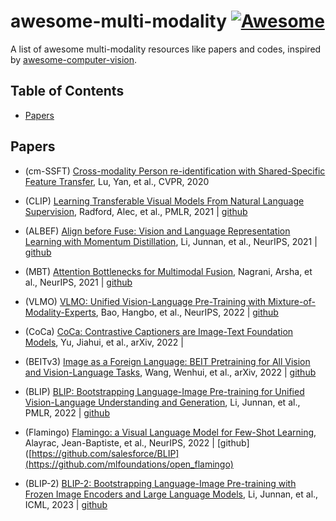 # awesome-multi-modality [![Awesome](https://cdn.rawgit.com/sindresorhus/awesome/d7305f38d29fed78fa85652e3a63e154dd8e8829/media/badge.svg)](https://github.com/sindresorhus/awesome)
A list of awesome multi-modality resources like papers and codes, inspired by [awesome-computer-vision](https://github.com/jbhuang0604/awesome-computer-vision).

## Table of Contents

- [Papers](#papers)

## Papers
- (cm-SSFT) [Cross-modality Person re-identification with Shared-Specific Feature Transfer](https://openaccess.thecvf.com/content_CVPR_2020/papers/Lu_Cross-Modality_Person_Re-Identification_With_Shared-Specific_Feature_Transfer_CVPR_2020_paper.pdf), Lu, Yan, et al., CVPR, 2020
  
- (CLIP) [Learning Transferable Visual Models From Natural Language Supervision](https://arxiv.org/pdf/2103.00020.pdf), Radford, Alec, et al., PMLR, 2021 | [github](https://github.com/OpenAI/CLIP) 

- (ALBEF) [Align before Fuse: Vision and Language
Representation Learning with Momentum Distillation](https://arxiv.org/pdf/2107.07651.pdf), Li, Junnan, et al., NeurIPS, 2021 | [github](https://github.com/salesforce/ALBEF/)

- (MBT) [Attention Bottlenecks for Multimodal Fusion](https://arxiv.org/pdf/2107.00135.pdf), Nagrani, Arsha, et al., NeurIPS, 2021 | [github](https://github.com/google-research/scenic/tree/main/scenic/projects/mbt)

- (VLMO) [VLMO: Unified Vision-Language Pre-Training with
Mixture-of-Modality-Experts](https://arxiv.org/pdf/2111.02358.pdf), Bao, Hangbo, et al., NeurIPS, 2022 | [github](https://github.com/microsoft/unilm/tree/master/vlmo)

- (CoCa) [CoCa: Contrastive Captioners are Image-Text
Foundation Models](https://arxiv.org/pdf/2107.00135.pdf), Yu, Jiahui, et al., arXiv, 2022 |

- (BEITv3) [Image as a Foreign Language: BEIT Pretraining for
All Vision and Vision-Language Tasks](https://arxiv.org/pdf/2208.10442.pdf), Wang, Wenhui, et al., arXiv, 2022 | [github](https://github.com/microsoft/unilm/tree/master/beit3)

- (BLIP) [BLIP: Bootstrapping Language-Image Pre-training for
Unified Vision-Language Understanding and Generation](https://arxiv.org/pdf/2201.12086.pdf), Li, Junnan, et al., PMLR, 2022 | [github](https://github.com/salesforce/BLIP)

- (Flamingo) [Flamingo: a Visual Language Model
for Few-Shot Learning](https://arxiv.org/pdf/2204.14198.pdf), Alayrac, Jean-Baptiste, et al., NeurIPS, 2022 | [github]([https://github.com/salesforce/BLIP](https://github.com/mlfoundations/open_flamingo)

- (BLIP-2) [BLIP-2: Bootstrapping Language-Image Pre-training with Frozen Image Encoders and Large Language Models]([https://arxiv.org/pdf/2201.12086.pdf](https://arxiv.org/pdf/2301.12597)), Li, Junnan, et al., ICML, 2023 | [github](https://github.com/salesforce/LAVIS/tree/main/projects/blip2)


